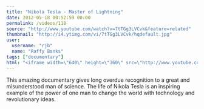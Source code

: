 ```yaml
---
title: "Nikola Tesla - Master of Lightning"
date: 2012-05-18 00:52:59 00:00
permalink: /videos/118
source: "http://www.youtube.com/watch?v=7tTGg3LVCvk&feature=related"
thumbnail: "http://i4.ytimg.com/vi/7tTGg3LVCvk/hqdefault.jpg"
user:
  username: "rjb"
  name: "Raffy Banks"
tags: ["documentary"]
html: "<iframe width=\"640\" height=\"360\" src=\"http://www.youtube.com/embed/7tTGg3LVCvk?wmode=transparent&fs=1&feature=oembed\" frameborder=\"0\" allowfullscreen></iframe>"
---
```


This amazing documentary gives long overdue recognition to a great and misunderstood man of science. The life of Nikola Tesla is an inspiring example of the power of one man to change the world with technology and revolutionary ideas.